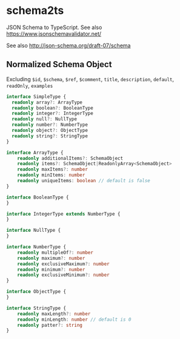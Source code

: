 # schema2ts

JSON Schema to TypeScript. See also https://www.jsonschemavalidator.net/

See also http://json-schema.org/draft-07/schema

## Normalized Schema Object

Excluding `$id`, `$schema`, `$ref`, `$comment`, `title`, `description`, `default`, `readOnly`, `examples`

```ts
interface SimpleType {
  readonly array?: ArrayType
  readonly boolean?: BooleanType
  readonly integer?: IntegerType
  readonly null?: NullType
  readonly number?: NumberType
  readonly object?: ObjectType
  readonly string?: StringType
}

interface ArrayType {
    readonly additionalItems?: SchemaObject
    readonly items?: SchemaObject|ReadonlyArray<SchemaObject>
    readonly maxItems?: number
    readonly minItems: number
    readonly uniqueItems: boolean // default is false
}

interface BooleanType {
}

interface IntegerType extends NumberType {
}

interface NullType {
}

interface NumberType {
    readonly multipleOf?: number
    readonly maximum?: number
    readonly exclusiveMaximum?: number
    readonly minimum?: number
    readonly exclusiveMinimum?: number
}

interface ObjectType {
}

interface StringType {
    readonly maxLength?: number
    readonly minLength: number // default is 0
    readonly patter?: string
}
```
